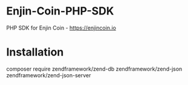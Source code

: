 # Enjin-Coin-PHP-SDK
PHP SDK for Enjin Coin - https://enjincoin.io

# Installation
composer require zendframework/zend-db zendframework/zend-json zendframework/zend-json-server
